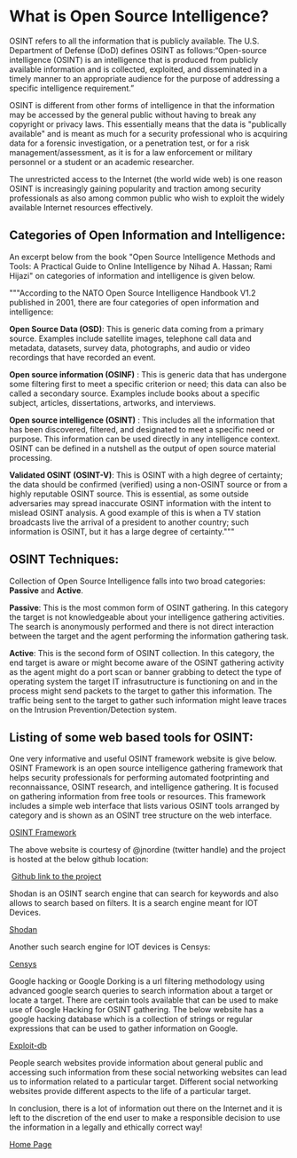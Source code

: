 # **What is Open Source Intelligence?**

OSINT refers to all the information that is publicly available. The U.S. Department of Defense (DoD) defines OSINT as follows:“Open-source intelligence (OSINT) is an intelligence that is produced from publicly available information and is collected, exploited, and disseminated in a timely manner to an appropriate audience for the purpose of addressing a specific intelligence requirement.”

OSINT is different from other forms of intelligence in that the information may be accessed by the general public without having to break any copyright or privacy laws. This essentially means that the data is "publically available" and is meant as much for a security professional who is acquiring data for a forensic investigation, or a penetration test, or for a risk management/assessment,  as it is for a law enforcement or military personnel or a student or an academic researcher.

The unrestricted access to the Internet (the world wide web) is one reason OSINT is increasingly gaining popularity and traction among security professionals as also among common public who wish to exploit the widely available Internet resources effectively.

## **Categories of Open Information and Intelligence:**

An excerpt below from the book "Open Source Intelligence Methods and Tools: A Practical Guide to Online Intelligence by Nihad A. Hassan; Rami Hijazi" on categories of information and intelligence is given below.

"""According to the NATO Open Source Intelligence Handbook V1.2 published in 2001, there are four categories of open information and intelligence:

**Open Source Data (OSD)**: This is generic data coming from a primary source. Examples include satellite images, telephone call data and metadata, datasets, survey data, photographs, and audio or video recordings that have recorded an event.

**Open source information (OSINF)** : This is generic data that has undergone some filtering first to meet a specific criterion or need; this data can also be called a secondary source. Examples include books about a specific subject, articles, dissertations, artworks, and interviews.

**Open source intelligence (OSINT)** : This includes all the information that has been discovered, filtered, and designated to meet a specific need or purpose. This information can be used directly in any intelligence context. OSINT can be defined in a nutshell as the output of open source material processing.

**Validated OSINT (OSINT-V)**: This is OSINT with a high degree of certainty; the data should be confirmed (verified) using a non-OSINT source or from a highly reputable OSINT source. This is essential, as some outside adversaries may spread inaccurate OSINT information with the intent to mislead OSINT analysis. A good example of this is when a TV station broadcasts live the arrival of a president to another country; such information is OSINT, but it has a large degree of certainty."""

## **OSINT Techniques:**

Collection of Open Source Intelligence falls into two broad categories: **Passive** and **Active**.

**Passive**: This is the most common form of OSINT gathering. In this category the target is not knowledgeable about your intelligence gathering activities. The search is anonymously performed and there is not direct interaction between the target and the agent performing the information gathering task.

**Active**: This is the second form of OSINT collection. In this category, the end target is aware or might become aware of the OSINT gathering activity as the agent might do a port scan or banner grabbing to detect the type of operating  system the target IT infrasutructure is functioning on and in the process might send packets to the target to gather this information. The traffic being sent to the target to gather such information might leave traces on the Intrusion Prevention/Detection system.

## **Listing of some web based tools for OSINT:**

One very informative and useful OSINT framework website is give below. OSINT Framework is an open source intelligence gathering framework that helps security professionals for performing automated footprinting and reconnaissance, OSINT research, and intelligence gathering. It is focused on gathering information from free tools or resources. This framework includes a simple web interface that lists various OSINT tools arranged by category and is shown as an OSINT tree structure on the web interface.

[OSINT Framework](https://osintframework.com/)

The above website is courtesy of @jnordine (twitter handle) and the project is hosted at the below github location:

 [Github link to the project](https://github.com/lockfale/osint-framework)

Shodan is an OSINT search engine that can search for keywords and also allows to search based on filters. It is a search engine meant for IOT Devices.

[Shodan](www.shodan.io)

Another such search engine for IOT devices is Censys:

[Censys](www.censys.io)

Google hacking or Google Dorking is a url filtering methodology using advanced google search queries to search information about a target or locate a target. There are certain tools available that can be used to make use of Google Hacking for OSINT gathering. The below website has a google hacking database which is a collection of strings or regular expressions that can be used to gather information on  Google.

[Exploit-db](https://www.exploit-db.com/google-hacking-database)

People search websites provide information about general public and accessing such information from these social networking websites can lead us to information related to a particular target. Different social networking websites provide different aspects to the life of a particular target.
 
In conclusion, there is a lot of information out there on the Internet and it is left to the discretion of the end user to make a responsible decision to use the information in a legally and ethically correct way!


[Home Page](https://vandanarach.github.io/Blogs/welcome)
